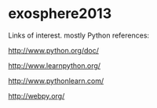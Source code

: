 exosphere2013
=============

Links of interest. mostly Python references:

http://www.python.org/doc/

http://www.learnpython.org/

http://www.pythonlearn.com/

http://webpy.org/




